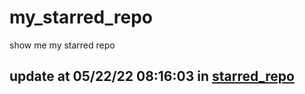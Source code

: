 # my_starred_repo
show me my starred repo

update at 05/22/22 08:16:03 in [starred_repo](./index.html)
---

